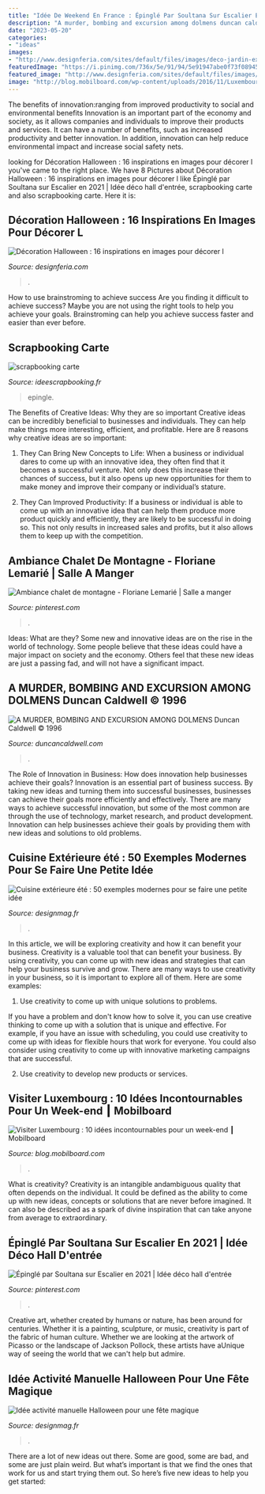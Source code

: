 ```yaml
---
title: "Idée De Weekend En France : Épinglé Par Soultana Sur Escalier En 2021"
description: "A murder, bombing and excursion among dolmens duncan caldwell © 1996"
date: "2023-05-20"
categories:
- "ideas"
images:
- "http://www.designferia.com/sites/default/files/images/deco-jardin-exterieur-terrifiante-halloween.jpg"
featuredImage: "https://i.pinimg.com/736x/5e/91/94/5e91947abe0f73f08945bf91194e4c20--aussi-ibiza.jpg"
featured_image: "http://www.designferia.com/sites/default/files/images/deco-jardin-exterieur-terrifiante-halloween.jpg"
image: "http://blog.mobilboard.com/wp-content/uploads/2016/11/Luxembourg_Stadt-Grund_Mobilboard_2-631x1024.jpg"
---
```



The benefits of innovation:ranging from improved productivity to social and environmental benefits
Innovation is an important part of the economy and society, as it allows companies and individuals to improve their products and services. It can have a number of benefits, such as increased productivity and better innovation. In addition, innovation can help reduce environmental impact and increase social safety nets.

	

		
looking for Décoration Halloween : 16 inspirations en images pour décorer l you've came to the right place. We have 8 Pictures about Décoration Halloween : 16 inspirations en images pour décorer l like Épinglé par Soultana sur Escalier en 2021 | Idée déco hall d&#039;entrée, scrapbooking carte and also scrapbooking carte. Here it is:
		
    
## Décoration Halloween : 16 Inspirations En Images Pour Décorer L

<img loading=lazy src="http://www.designferia.com/sites/default/files/images/deco-jardin-exterieur-terrifiante-halloween.jpg" onerror="this.onerror=null;this.src='https://tse3.mm.bing.net/th?id=OIP.wwURuBh0-zOh6qJAdiuQkQHaFj&amp;pid=15.1';" alt="Décoration Halloween : 16 inspirations en images pour décorer l">

_Source: designferia.com_

>. 

	

How to use brainstroming to achieve success
Are you finding it difficult to achieve success? Maybe you are not using the right tools to help you achieve your goals. Brainstroming can help you achieve success faster and easier than ever before.

    
## Scrapbooking Carte

<img loading=lazy src="http://www.ideescrapbooking.fr/images/scrapbooking-carte_4.jpg" onerror="this.onerror=null;this.src='https://tse4.mm.bing.net/th?id=OIP.L0sYjSa_0eUnGuhEqAZH9wHaHI&amp;pid=15.1';" alt="scrapbooking carte">

_Source: ideescrapbooking.fr_

>epingle. 

	

The Benefits of Creative Ideas: Why they are so important
Creative ideas can be incredibly beneficial to businesses and individuals. They can help make things more interesting, efficient, and profitable. Here are 8 reasons why creative ideas are so important:
1. They Can Bring New Concepts to Life: When a business or individual dares to come up with an innovative idea, they often find that it becomes a successful venture. Not only does this increase their chances of success, but it also opens up new opportunities for them to make money and improve their company or individual’s stature.

2. They Can Improved Productivity: If a business or individual is able to come up with an innovative idea that can help them produce more product quickly and efficiently, they are likely to be successful in doing so. This not only results in increased sales and profits, but it also allows them to keep up with the competition.


    
## Ambiance Chalet De Montagne - Floriane Lemarié | Salle A Manger

<img loading=lazy src="https://i.pinimg.com/736x/5e/91/94/5e91947abe0f73f08945bf91194e4c20--aussi-ibiza.jpg" onerror="this.onerror=null;this.src='https://tse3.mm.bing.net/th?id=OIP.XWR4mRLl5XXZMkGt_Knb1wHaLH&amp;pid=15.1';" alt="Ambiance chalet de montagne - Floriane Lemarié | Salle a manger">

_Source: pinterest.com_

>. 

	

Ideas: What are they?
Some new and innovative ideas are on the rise in the world of technology. Some people believe that these ideas could have a major impact on society and the economy. Others feel that these new ideas are just a passing fad, and will not have a significant impact.

    
## A MURDER, BOMBING AND EXCURSION AMONG DOLMENS Duncan Caldwell © 1996

<img loading=lazy src="https://www.duncancaldwell.com/Site/A_Murder,_Bombing_%26_Trip_to_Dolmens_files/droppedImage_2.jpg" onerror="this.onerror=null;this.src='https://tse1.mm.bing.net/th?id=OIP.Mld6aH3IbwAQwAO4woXhpQHaEx&amp;pid=15.1';" alt="A MURDER, BOMBING AND EXCURSION AMONG DOLMENS Duncan Caldwell © 1996">

_Source: duncancaldwell.com_

>. 

	

The Role of Innovation in Business: How does innovation help businesses achieve their goals?
Innovation is an essential part of business success. By taking new ideas and turning them into successful businesses, businesses can achieve their goals more efficiently and effectively. There are many ways to achieve successful innovation, but some of the most common are through the use of technology, market research, and product development. Innovation can help businesses achieve their goals by providing them with new ideas and solutions to old problems.

    
## Cuisine Extérieure été : 50 Exemples Modernes Pour Se Faire Une Petite Idée

<img loading=lazy src="https://designmag.fr/wp-content/uploads/2015/07/cuisine-ete-moderne-pour-exterieur.jpeg" onerror="this.onerror=null;this.src='https://tse2.mm.bing.net/th?id=OIP.Z5Yxhmhsb38DGtXG6XcrcwHaFj&amp;pid=15.1';" alt="Cuisine extérieure été : 50 exemples modernes pour se faire une petite idée">

_Source: designmag.fr_

>. 

	

In this article, we will be exploring creativity and how it can benefit your business.
Creativity is a valuable tool that can benefit your business. By using creativity, you can come up with new ideas and strategies that can help your business survive and grow. There are many ways to use creativity in your business, so it is important to explore all of them. Here are some examples:
1. Use creativity to come up with unique solutions to problems.

If you have a problem and don't know how to solve it, you can use creative thinking to come up with a solution that is unique and effective. For example, if you have an issue with scheduling, you could use creativity to come up with ideas for flexible hours that work for everyone. You could also consider using creativity to come up with innovative marketing campaigns that are successful.

2. Use creativity to develop new products or services.

    
## Visiter Luxembourg : 10 Idées Incontournables Pour Un Week-end ┃ Mobilboard

<img loading=lazy src="http://blog.mobilboard.com/wp-content/uploads/2016/11/Luxembourg_Stadt-Grund_Mobilboard_2-631x1024.jpg" onerror="this.onerror=null;this.src='https://tse2.mm.bing.net/th?id=OIP.UA28hRCjH0I0m5CNp8fULQHaMB&amp;pid=15.1';" alt="Visiter Luxembourg : 10 idées incontournables pour un week-end ┃ Mobilboard">

_Source: blog.mobilboard.com_

>. 

	

What is creativity?
Creativity is an intangible andambiguous quality that often depends on the individual. It could be defined as the ability to come up with new ideas, concepts or solutions that are never before imagined. It can also be described as a spark of divine inspiration that can take anyone from average to extraordinary.

    
## Épinglé Par Soultana Sur Escalier En 2021 | Idée Déco Hall D&#039;entrée

<img loading=lazy src="https://i.pinimg.com/originals/d1/d9/24/d1d924599c66298810cca1654391da88.png" onerror="this.onerror=null;this.src='https://tse4.mm.bing.net/th?id=OIP.7pWy44PimPOiEUpjlS4q_AHaLm&amp;pid=15.1';" alt="Épinglé par Soultana sur Escalier en 2021 | Idée déco hall d&#039;entrée">

_Source: pinterest.com_

>. 

	

Creative art, whether created by humans or nature, has been around for centuries. Whether it is a painting, sculpture, or music, creativity is part of the fabric of human culture. Whether we are looking at the artwork of Picasso or the landscape of Jackson Pollock, these artists have aUnique way of seeing the world that we can't help but admire.

    
## Idée Activité Manuelle Halloween Pour Une Fête Magique

<img loading=lazy src="http://designmag.fr/wp-content/uploads/2015/09/idee-activite-manuelle-halloween-sandiwish-idee-originale.jpg" onerror="this.onerror=null;this.src='https://tse3.mm.bing.net/th?id=OIP.XCBz84Stmxyd9Ph-N543JwHaFh&amp;pid=15.1';" alt="Idée activité manuelle Halloween pour une fête magique">

_Source: designmag.fr_

>. 

	

There are a lot of new ideas out there. Some are good, some are bad, and some are just plain weird. But what’s important is that we find the ones that work for us and start trying them out. So here’s five new ideas to help you get started: 

